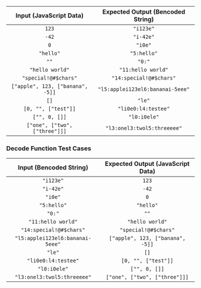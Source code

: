 | Input (JavaScript Data)          | Expected Output (Bencoded String) |
| :------------------------------: | :-------------------------------: |
| `123`                            | `"i123e"`                         |
| `-42`                            | `"i-42e"`                         |
| `0`                              | `"i0e"`                           |
| `"hello"`                        | `"5:hello"`                       |
| `""`                             | `"0:"`                            |
| `"hello world"`                  | `"11:hello world"`                |
| `"special!@#$chars"`             | `"14:special!@#$chars"`           |
| `["apple", 123, ["banana", -5]]` | `"l5:applei123el6:bananai-5eee"`  |
| `[]`                             | `"le"`                            |
| `[0, "", ["test"]]`              | `"li0e0:l4:testee"`               |
| `["", 0, []]`                    | `"l0:i0ele"`                      |
| `["one", ["two", ["three"]]]`    | `"l3:onel3:twol5:threeeee"`       |

### Decode Function Test Cases

| Input (Bencoded String)          | Expected Output (JavaScript Data) |
| :------------------------------: | :-------------------------------: |
| `"i123e"`                        | `123`                             |
| `"i-42e"`                        | `-42`                             |
| `"i0e"`                          | `0`                               |
| `"5:hello"`                      | `"hello"`                         |
| `"0:"`                           | `""`                              |
| `"11:hello world"`               | `"hello world"`                   |
| `"14:special!@#$chars"`          | `"special!@#$chars"`              |
| `"l5:applei123el6:bananai-5eee"` | `["apple", 123, ["banana", -5]]`  |
| `"le"`                           | `[]`                              |
| `"li0e0:l4:testee"`              | `[0, "", ["test"]]`               |
| `"l0:i0ele"`                     | `["", 0, []]`                     |
| `"l3:onel3:twol5:threeeee"`      | `["one", ["two", ["three"]]]`     |
